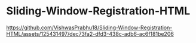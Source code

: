 # Sliding-Window-Registration-HTML</b></h1>

https://github.com/VishwasPrabhu18/Sliding-Window-Registration-HTML/assets/125431497/dec73fa2-dfd3-438c-adb6-ac6f181be206


